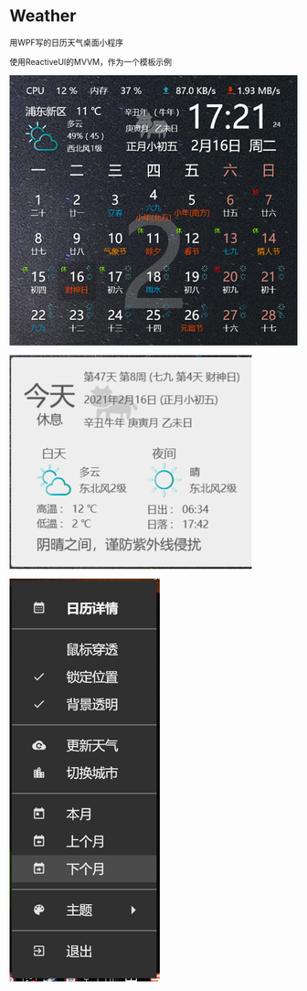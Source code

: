 # Weather
用WPF写的日历天气桌面小程序

使用ReactiveUI的MVVM，作为一个模板示例

[![](ReadMe/MainWindow.png)](ReadMe/MainWindow.png)

[![](ReadMe/Tooltip.png)](ReadMe/Tooltip.png)

[![](ReadMe/NotifyIcon.png)](ReadMe/NotifyIcon.png)